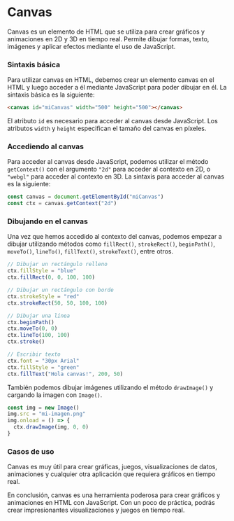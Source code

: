 # Canvas

Canvas es un elemento de HTML que se utiliza para crear gráficos y animaciones en 2D y 3D en tiempo real. Permite dibujar formas, texto, imágenes y aplicar efectos mediante el uso de JavaScript. 

### Sintaxis básica

Para utilizar canvas en HTML, debemos crear un elemento canvas en el HTML y luego acceder a él mediante JavaScript para poder dibujar en él. La sintaxis básica es la siguiente:

```html
<canvas id="miCanvas" width="500" height="500"></canvas>
```

El atributo `id` es necesario para acceder al canvas desde JavaScript. Los atributos `width` y `height` especifican el tamaño del canvas en píxeles.

### Accediendo al canvas

Para acceder al canvas desde JavaScript, podemos utilizar el método `getContext()` con el argumento `"2d"` para acceder al contexto en 2D, o `"webgl"` para acceder al contexto en 3D. La sintaxis para acceder al canvas es la siguiente:

```js
const canvas = document.getElementById("miCanvas")
const ctx = canvas.getContext("2d")
```

### Dibujando en el canvas

Una vez que hemos accedido al contexto del canvas, podemos empezar a dibujar utilizando métodos como `fillRect()`, `strokeRect()`, `beginPath()`, `moveTo()`, `lineTo()`, `fillText()`, `strokeText()`, entre otros.

```js
// Dibujar un rectángulo relleno
ctx.fillStyle = "blue"
ctx.fillRect(0, 0, 100, 100)

// Dibujar un rectángulo con borde
ctx.strokeStyle = "red"
ctx.strokeRect(50, 50, 100, 100)

// Dibujar una línea
ctx.beginPath()
ctx.moveTo(0, 0)
ctx.lineTo(100, 100)
ctx.stroke()

// Escribir texto
ctx.font = "30px Arial"
ctx.fillStyle = "green"
ctx.fillText("Hola canvas!", 200, 50)
```

También podemos dibujar imágenes utilizando el método `drawImage()` y cargando la imagen con `Image()`.

```js
const img = new Image()
img.src = "mi-imagen.png"
img.onload = () => {
  ctx.drawImage(img, 0, 0)
}
```

### Casos de uso

Canvas es muy útil para crear gráficas, juegos, visualizaciones de datos, animaciones y cualquier otra aplicación que requiera gráficos en tiempo real.

En conclusión, canvas es una herramienta poderosa para crear gráficos y animaciones en HTML con JavaScript. Con un poco de práctica, podrás crear impresionantes visualizaciones y juegos en tiempo real.